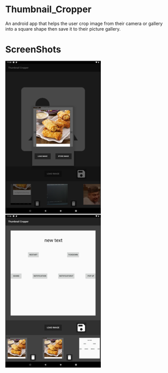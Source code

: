 # Thumbnail_Cropper
An android app that helps the user crop image from their camera or gallery into a square shape then save it to their picture gallery.

# ScreenShots
<img src="Screenshot_20191016-113600.png" width="300">
<img src="Screenshot_20191016-113637.png" width="300">
